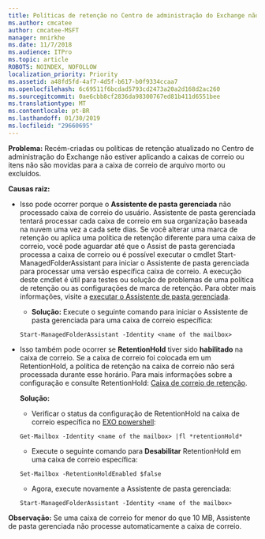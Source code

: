 ```yaml
---
title: Políticas de retenção no Centro de administração do Exchange não funcionando
ms.author: cmcatee
author: cmcatee-MSFT
manager: mnirkhe
ms.date: 11/7/2018
ms.audience: ITPro
ms.topic: article
ROBOTS: NOINDEX, NOFOLLOW
localization_priority: Priority
ms.assetid: a48fd5fd-4af7-4d5f-b617-b0f9334ccaa7
ms.openlocfilehash: 6c69511f6bcdad5793cd2473a20a2d168d2ac260
ms.sourcegitcommit: 0ae6cbb8cf2836da98300767ed81b411d6551bee
ms.translationtype: MT
ms.contentlocale: pt-BR
ms.lasthandoff: 01/30/2019
ms.locfileid: "29660695"
---
```

 **Problema:** Recém-criadas ou políticas de retenção atualizado no Centro de administração do Exchange não estiver aplicando a caixas de correio ou itens não são movidas para a caixa de correio de arquivo morto ou excluídos. 
  
 **Causas raiz:**
  
- Isso pode ocorrer porque o **Assistente de pasta gerenciada** não processado caixa de correio do usuário. Assistente de pasta gerenciada tentará processar cada caixa de correio em sua organização baseada na nuvem uma vez a cada sete dias. Se você alterar uma marca de retenção ou aplica uma política de retenção diferente para uma caixa de correio, você pode aguardar até que o Assist de pasta gerenciada processa a caixa de correio ou é possível executar o cmdlet Start-ManagedFolderAssistant para iniciar o Assistente de pasta gerenciada para processar uma versão específica caixa de correio. A execução deste cmdlet é útil para testes ou solução de problemas de uma política de retenção ou as configurações de marca de retenção. Para obter mais informações, visite a [executar o Assistente de pasta gerenciada](https://msdn.microsoft.com/library/gg271153%28v=exchsrvcs.149%29.aspx#managedfolderassist).
    
  - **Solução:** Execute o seguinte comando para iniciar o Assistente de pasta gerenciada para uma caixa de correio específica: 
    
  ```
  Start-ManagedFolderAssistant -Identity <name of the mailbox>
  ```

- Isso também pode ocorrer se **RetentionHold** tiver sido **habilitado** na caixa de correio. Se a caixa de correio foi colocada em um RetentionHold, a política de retenção na caixa de correio não será processada durante esse horário. Para mais informações sobre a configuração e consulte RetentionHold: [Caixa de correio de retenção](https://docs.microsoft.com/exchange/security-and-compliance/messaging-records-management/mailbox-retention-hold).
    
    **Solução:**
    
  - Verificar o status da configuração de RetentionHold na caixa de correio específica no [EXO powershell](https://docs.microsoft.com/powershell/exchange/exchange-online/connect-to-exchange-online-powershell/connect-to-exchange-online-powershell?view=exchange-ps):
    
  ```
  Get-Mailbox -Identity <name of the mailbox> |fl *retentionHold*
  ```

  - Execute o seguinte comando para **Desabilitar** RetentionHold em uma caixa de correio específica: 
    
  ```
  Set-Mailbox -RetentionHoldEnabled $false
  ```

  - Agora, execute novamente a Assistente de pasta gerenciada:
    
  ```
  Start-ManagedFolderAssistant -Identity <name of the mailbox>
  ```

 **Observação:** Se uma caixa de correio for menor do que 10 MB, Assistente de pasta gerenciada não processe automaticamente a caixa de correio. 
  

